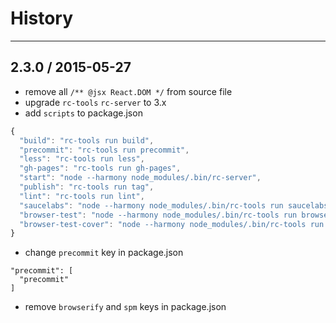# History
----

## 2.3.0 / 2015-05-27

- remove all `/** @jsx React.DOM */` from source file
- upgrade `rc-tools` `rc-server` to 3.x
- add `scripts` to package.json
```js
{
  "build": "rc-tools run build",
  "precommit": "rc-tools run precommit",
  "less": "rc-tools run less",
  "gh-pages": "rc-tools run gh-pages",
  "start": "node --harmony node_modules/.bin/rc-server",
  "publish": "rc-tools run tag",
  "lint": "rc-tools run lint",
  "saucelabs": "node --harmony node_modules/.bin/rc-tools run saucelabs",
  "browser-test": "node --harmony node_modules/.bin/rc-tools run browser-test",
  "browser-test-cover": "node --harmony node_modules/.bin/rc-tools run browser-test-cover"
}
```
- change `precommit` key in package.json
```
"precommit": [
  "precommit"
]
```
- remove `browserify` and `spm` keys in package.json